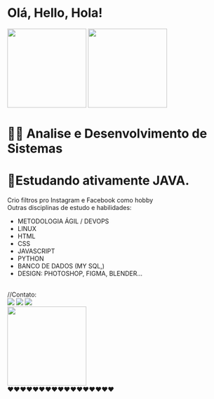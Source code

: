 # 
# Olá, Hello, Hola! 

 <img height="180em" src="https://github-readme-stats.vercel.app/api?username=fernandademelo&show_icons=true&theme=dracula&include_all_commits=true&count_private=true"/> <img height="180em" src="https://github-readme-stats.vercel.app/api/top-langs/?username=fernandademelo&layout=compact&langs_count=7&theme=dracula"/>



# 👩‍🎓 Analise e Desenvolvimento de Sistemas
  # 📖Estudando ativamente JAVA.
   Crio filtros pro Instagram e Facebook como hobby
   <br>
   Outras disciplinas de estudo e habilidades: <br>
 - METODOLOGIA ÁGIL / DEVOPS <br>
 - LINUX <br>
 - HTML <br>
 - CSS <br>
 - JAVASCRIPT <br>
 - PYTHON <br>
 - BANCO DE DADOS (MY SQL,) <br>
 - DESIGN: PHOTOSHOP, FIGMA, BLENDER...
<br>
</div>
 <div> 
 //Contato:
 <br>
 <a href="https://instagram.com/ferzinia" target="_blank"><img src="https://img.shields.io/badge/-Instagram-%23E4405F?style=for-the-badge&logo=instagram&logoColor=white" target="_blank"></a>
    <a href="https://www.linkedin.com/in/fernandamelosilva" target="_blank"><img src="https://img.shields.io/badge/-LinkedIn-%230077B5?style=for-the-badge&logo=linkedin&logoColor=white" target="_blank"></a>
  <a href = "mailto:fernandademelo91@gmail.com"><img src="https://img.shields.io/badge/-Gmail-%23333?style=for-the-badge&logo=gmail&logoColor=white" target="_blank"></a>
   <br> <img height="180em" src="https://img-9gag-fun.9cache.com/photo/aGzj82X_460s.jpg"/> <br> ♥️♥️♥️♥️♥️♥️♥️♥️♥️♥️♥️♥️♥️♥️♥️♥️♥️

  


